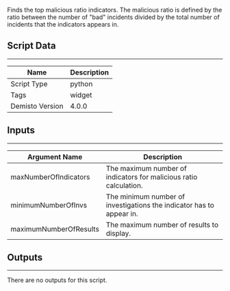 Finds the top malicious ratio indicators. The malicious ratio is defined by the ratio between the number of "bad" incidents divided by the total number of incidents that the indicators appears in.

## Script Data
---

| **Name** | **Description** |
| --- | --- |
| Script Type | python |
| Tags | widget |
| Demisto Version | 4.0.0 |

## Inputs
---

| **Argument Name** | **Description** |
| --- | --- |
| maxNumberOfIndicators | The maximum number of indicators for malicious ratio calculation. |
| minimumNumberOfInvs | The minimum number of investigations the indicator has to appear in. |
| maximumNumberOfResults | The maximum number of results to display. |

## Outputs
---
There are no outputs for this script.
